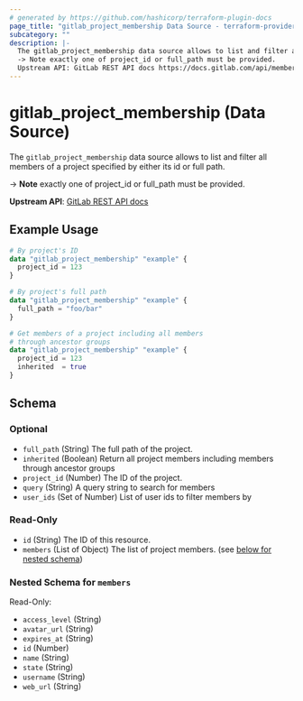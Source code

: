 ```yaml
---
# generated by https://github.com/hashicorp/terraform-plugin-docs
page_title: "gitlab_project_membership Data Source - terraform-provider-gitlab"
subcategory: ""
description: |-
  The gitlab_project_membership data source allows to list and filter all members of a project specified by either its id or full path.
  -> Note exactly one of project_id or full_path must be provided.
  Upstream API: GitLab REST API docs https://docs.gitlab.com/api/members/#list-all-members-of-a-group-or-project
---
```


# gitlab_project_membership (Data Source)

The `gitlab_project_membership` data source allows to list and filter all members of a project specified by either its id or full path.

-> **Note** exactly one of project_id or full_path must be provided.

**Upstream API**: [GitLab REST API docs](https://docs.gitlab.com/api/members/#list-all-members-of-a-group-or-project)

## Example Usage

```terraform
# By project's ID
data "gitlab_project_membership" "example" {
  project_id = 123
}

# By project's full path
data "gitlab_project_membership" "example" {
  full_path = "foo/bar"
}

# Get members of a project including all members
# through ancestor groups
data "gitlab_project_membership" "example" {
  project_id = 123
  inherited  = true
}
```

<!-- schema generated by tfplugindocs -->
## Schema

### Optional

- `full_path` (String) The full path of the project.
- `inherited` (Boolean) Return all project members including members through ancestor groups
- `project_id` (Number) The ID of the project.
- `query` (String) A query string to search for members
- `user_ids` (Set of Number) List of user ids to filter members by

### Read-Only

- `id` (String) The ID of this resource.
- `members` (List of Object) The list of project members. (see [below for nested schema](#nestedatt--members))

<a id="nestedatt--members"></a>
### Nested Schema for `members`

Read-Only:

- `access_level` (String)
- `avatar_url` (String)
- `expires_at` (String)
- `id` (Number)
- `name` (String)
- `state` (String)
- `username` (String)
- `web_url` (String)
